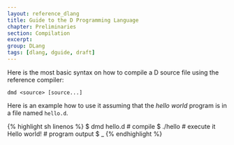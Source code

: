 ```yaml
---
layout: reference_dlang
title: Guide to the D Programming Language
chapter: Preliminaries
section: Compilation
excerpt: 
group: DLang
tags: [dlang, dguide, draft]
---
```


Here is the most basic syntax on how to compile a D source file using the reference compiler:

    dmd <source> [source...]

Here is an example how to use it assuming that the _hello world_ program is in a file named `hello.d`.

{% highlight sh linenos %}
$ dmd hello.d                   # compile
$ ./hello                       # execute it
Hello world!                    # program output
$ _
{% endhighlight %}
